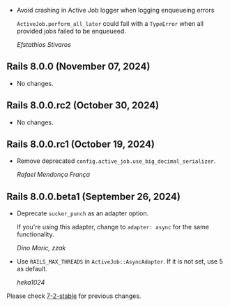 *   Avoid crashing in Active Job logger when logging enqueueing errors

    `ActiveJob.perform_all_later` could fail with a `TypeError` when all
    provided jobs failed to be enqueueed.

    *Efstathios Stivaros*


## Rails 8.0.0 (November 07, 2024) ##

*   No changes.


## Rails 8.0.0.rc2 (October 30, 2024) ##

*   No changes.


## Rails 8.0.0.rc1 (October 19, 2024) ##

*   Remove deprecated `config.active_job.use_big_decimal_serializer`.

    *Rafael Mendonça França*


## Rails 8.0.0.beta1 (September 26, 2024) ##

*   Deprecate `sucker_punch` as an adapter option.

    If you're using this adapter, change to `adapter: async` for the same functionality.

    *Dino Maric, zzak*

*   Use `RAILS_MAX_THREADS` in `ActiveJob::AsyncAdapter`. If it is not set, use 5 as default.

    *heka1024*

Please check [7-2-stable](https://github.com/rails/rails/blob/7-2-stable/activejob/CHANGELOG.md) for previous changes.
